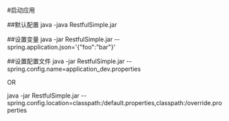 #启动应用

##默认配置
java -java   RestfulSimple.jar

##设置变量
java -jar RestfulSimple.jar --spring.application.json='{"foo":"bar"}'

##设置配置文件
java -jar RestfulSimple.jar --spring.config.name=application_dev.properties

OR

java -jar RestfulSimple.jar --spring.config.location=classpath:/default.properties,classpath:/override.properties